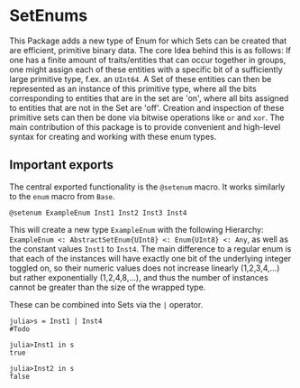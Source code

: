 # SetEnums

This Package adds a new type of Enum for which Sets can be created that are efficient, primitive binary data. The core Idea behind this is as follows: If one has a finite amount of traits/entities that can occur together in groups, one might assign each of these entities with a specific bit of a sufficiently large primitive type, f.ex. an `UInt64`. A Set of these entities can then be represented as an instance of this primitive type, where all the bits corresponding to entities that are in the set are 'on', where all bits assigned to entities that are not in the Set are 'off'. Creation and inspection of these primitive sets can then be done via bitwise operations like `or` and `xor`. The main contribution of this package is to provide  convenient and high-level syntax for creating and working with these enum types.

## Important exports

The central exported functionality is the `@setenum` macro. It works similarly to the `enum` macro from `Base`.

```
@setenum ExampleEnum Inst1 Inst2 Inst3 Inst4
```

This will create a new type `ExampleEnum` with the following Hierarchy: `ExampleEnum <: AbstractSetEnum{UInt8} <: Enum{UInt8} <: Any`, as well as the constant values `Inst1` to `Inst4`. The main difference to a regular enum is that each of the instances will have exactly one bit of the underlying integer toggled on, so their numeric values does not increase linearly (1,2,3,4,...) but rather exponentially (1,2,4,8,...), and thus the number of instances cannot be greater than the size of the wrapped type.

These can be combined into Sets via the `|` operator. 
```
julia>s = Inst1 | Inst4
#Todo

julia>Inst1 in s
true

julia>Inst2 in s
false


```

